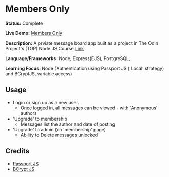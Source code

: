 # Members Only

**Status:** Complete

**Live Demo:** [Members Only](https://jum-members-only.adaptable.app/)

**Description:** A prviate message board app built as a project in The Odin Project's (TOP) Node.JS Course [Link](https://www.theodinproject.com/lessons/node-path-nodejs-members-only)

**Language/Frameworks:** Node, Express(EJS), PostgreSQL, 

**Learning Focus:** Node (Authentication using Passport JS ('Local' strategy) and BCryptJS, variable access)

## Usage

- Login or sign up as a new user.
  - Once logged in, all messages can be viewed - with 'Anonymous' authors
- 'Upgrade' to membership 
  - Messages list the author and date of posting
- 'Upgrade' to admin (on 'membership' page)
  - Ability to Delete messages unlocked

## Credits
- [Passport JS](https://www.passportjs.org/)
- [BCrypt JS](https://www.npmjs.com/package/bcryptjs)
